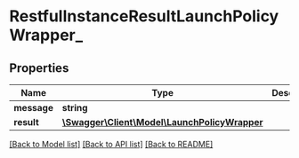 # RestfulInstanceResultLaunchPolicyWrapper_

## Properties
Name | Type | Description | Notes
------------ | ------------- | ------------- | -------------
**message** | **string** |  | [optional] 
**result** | [**\Swagger\Client\Model\LaunchPolicyWrapper**](LaunchPolicyWrapper.md) |  | [optional] 

[[Back to Model list]](../README.md#documentation-for-models) [[Back to API list]](../README.md#documentation-for-api-endpoints) [[Back to README]](../README.md)


